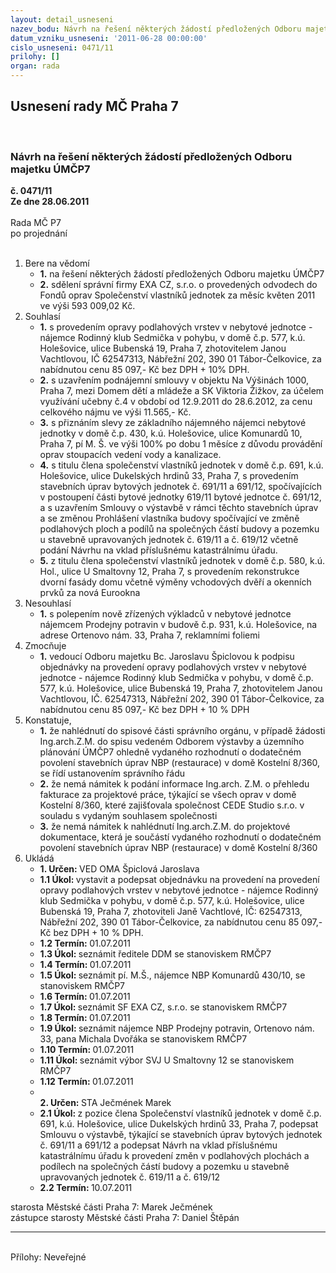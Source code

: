 ```yaml
---
layout: detail_usneseni
nazev_bodu: Návrh na řešení některých žádostí předložených Odboru majetku ÚMČP7
datum_vzniku_usneseni: '2011-06-28 00:00:00'
cislo_usneseni: 0471/11
prilohy: []
organ: rada
---
```

<div id="ucUsn_pList" class="usn">
	<span><h2>Usnesení rady MČ Praha 7 </h2>
<br></span><div class="standBody">
<span><h3>Návrh na řešení některých žádostí předložených Odboru majetku ÚMČP7</h3></span><div class="center">
		<strong>č. 0471/11</strong><br>
	</div>
<div class="center">
		<strong>Ze dne 28.06.2011</strong><br><br>
	</div>Rada MČ P7<br> po projednání<br><br><ol>
<li>Bere na vědomí<ul>
<li>
<strong>1.</strong> na řešení některých žádostí předložených Odboru majetku ÚMČP7</li>
<li>
<strong>2.</strong> sdělení správní firmy EXA CZ, s.r.o. o provedených odvodech do Fondů oprav Společenství vlastníků jednotek za měsíc květen 2011 ve výši 593 009,02 Kč.</li>
</ul>
</li>
<li>Souhlasí<ul>
<li>
<strong>1.</strong> s provedením opravy podlahových vrstev v nebytové jednotce - nájemce Rodinný klub Sedmička v pohybu, v domě č.p. 577, k.ú. Holešovice, ulice Bubenská 19, Praha 7, zhotovitelem Janou Vachtlovou, IČ 62547313, Nábřežní 202, 390 01 Tábor-Čelkovice,  za nabídnutou cenu 85 097,- Kč bez DPH + 10% DPH. </li>
<li>
<strong>2.</strong> s uzavřením podnájemní smlouvy v objektu Na Výšinách 1000, Praha 7, mezi Domem dětí a mládeže a SK Viktoria Žižkov, za účelem využívání učebny č.4 v období od 12.9.2011 do 28.6.2012, za cenu celkového nájmu ve výši 11.565,- Kč. </li>
<li>
<strong>3.</strong> s přiznáním slevy ze základního nájemného nájemci nebytové jednotky v domě  č.p. 430, k.ú. Holešovice, ulice Komunardů 10, Praha 7, pí M. Š. ve výši 100% po dobu 1 měsíce z důvodu provádění oprav  stoupacích vedení vody a kanalizace.</li>
<li>
<strong>4.</strong> s titulu člena společenství vlastníků jednotek v domě č.p. 691, k.ú. Holešovice, ulice Dukelských hrdinů 33, Praha 7, s provedením stavebních úprav bytových jednotek č. 691/11 a 691/12, spočívajících v postoupení části bytové jednotky 619/11 bytové jednotce č. 691/12,  a s uzavřením Smlouvy o výstavbě v rámci těchto stavebních úprav a se změnou Prohlášení vlastníka budovy spočívající ve změně podlahových ploch a podílů na společných částí budovy a pozemku u stavebně upravovaných jednotek č. 619/11 a č. 619/12 včetně podání Návrhu na vklad příslušnému katastrálnímu úřadu.</li>
<li>
<strong>5.</strong> z titulu člena společenství vlastníků jednotek v domě č.p. 580, k.ú. Hol., ulice U Smaltovny 12, Praha 7, s provedením rekonstrukce dvorní fasády domu včetně výměny vchodových dvěří a okenních prvků za nová Eurookna</li>
</ul>
</li>
<li>Nesouhlasí<ul><li>
<strong>1.</strong> s polepením nově zřízených výkladců v nebytové jednotce nájemcem  Prodejny potravin v budově č.p. 931, k.ú. Holešovice, na adrese Ortenovo nám. 33, Praha 7, reklamními foliemi</li></ul>
</li>
<li>Zmocňuje<ul><li>
<strong>1.</strong> vedoucí Odboru majetku Bc. Jaroslavu Špiclovou k podpisu objednávky na provedení opravy podlahových vrstev v nebytové jednotce - nájemce Rodinný klub Sedmička v pohybu, v domě č.p. 577, k.ú. Holešovice, ulice Bubenská 19, Praha 7, zhotovitelem Janou Vachtlovou, IČ. 62547313, Nábřežní 202, 390 01 Tábor-Čelkovice,  za nabídnutou cenu 85 097,- Kč bez DPH + 10 % DPH</li></ul>
</li>
<li>Konstatuje,<ul>
<li>
<strong>1.</strong> že nahlédnutí do spisové části správního orgánu, v případě žádosti Ing.arch.Z.M. do spisu vedeném Odborem výstavby a územního plánování  ÚMČP7 ohledně vydaného rozhodnutí o dodatečném povolení  stavebních úprav NBP (restaurace) v domě Kostelní 8/360, se řídí ustanovením správního řádu</li>
<li>
<strong>2.</strong> že nemá námitek k podání informace Ing.arch. Z.M. o přehledu fakturace  za projektové práce, týkající se všech oprav v domě Kostelní 8/360, které zajišťovala  společnost CEDE Studio s.r.o. v souladu s vydaným souhlasem společnosti</li>
<li>
<strong>3.</strong> že nemá námitek k nahlédnutí Ing.arch.Z.M. do projektové dokumentace, která je součástí  vydaného rozhodnutí o dodatečném povolení  stavebních úprav NBP (restaurace) v domě Kostelní 8/360</li>
</ul>
</li>
<li>Ukládá<ul>
<li>
<strong>1. Určen: </strong>VED OMA Špiclová Jaroslava</li>
<li>
<strong>1.1 Úkol: </strong>vystavit a podepsat objednávku na provedení na provedení opravy podlahových vrstev v nebytové jednotce - nájemce Rodinný klub  Sedmička v pohybu, v domě č.p. 577, k.ú. Holešovice, ulice Bubenská 19, Praha 7, zhotoviteli Janě Vachtlové, IČ: 62547313, Nábřežní 202, 390 01 Tábor-Čelkovice, za nabídnutou cenu 85 097,- Kč bez DPH + 10 % DPH.</li>
<li>
<strong>1.2 Termín: </strong>01.07.2011</li>
<li>
<strong>1.3 Úkol: </strong>seznámit ředitele DDM se stanoviskem RMČP7</li>
<li>
<strong>1.4 Termín: </strong>01.07.2011</li>
<li>
<strong>1.5 Úkol: </strong>seznámit pí. M.Š., nájemce NBP Komunardů 430/10, se stanoviskem RMČP7 </li>
<li>
<strong>1.6 Termín: </strong>01.07.2011</li>
<li>
<strong>1.7 Úkol: </strong>seznámit SF EXA CZ, s.r.o. se stanoviskem RMČP7</li>
<li>
<strong>1.8 Termín: </strong>01.07.2011</li>
<li>
<strong>1.9 Úkol: </strong>seznámit nájemce NBP Prodejny potravin, Ortenovo nám. 33, pana Michala Dvořáka se stanoviskem RMČP7</li>
<li>
<strong>1.10 Termín: </strong>01.07.2011</li>
<li>
<strong>1.11 Úkol: </strong>seznámit výbor SVJ U Smaltovny 12 se stanoviskem RMČP7</li>
<li>
<strong>1.12 Termín: </strong>01.07.2011</li>
<li>
<strong><br>2. Určen: </strong>STA Ječmének Marek</li>
<li>
<strong>2.1 Úkol: </strong>z pozice člena Společenství vlastníků jednotek v domě č.p. 691, k.ú. Holešovice, ulice Dukelských hrdinů 33, Praha 7, podepsat Smlouvu o výstavbě, týkající se stavebních úprav bytových jednotek č. 691/11 a 691/12 a podepsat Návrh na vklad příslušnému katastrálnímu úřadu k provedení změn v podlahových plochách a podílech na společných částí budovy a pozemku u stavebně upravovaných jednotek č. 619/11 a č. 619/12  </li>
<li>
<strong>2.2 Termín: </strong>10.07.2011</li>
</ul>
</li>
</ol>starosta Městské části Praha 7: Marek Ječmének<br>zástupce starosty Městské části Praha 7: Daniel Štěpán <hr>
<br>Přílohy: Neveřejné</div>
</div>